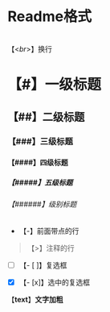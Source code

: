 # Readme格式
<br>【<*br*>】换行<br>
# 【#】一级标题
## 【##】二级标题
### 【###】三级标题
#### 【####】四级标题
##### 【#####】五级标题
###### 【######】级别标题


- 【-】前面带点的行


> 【>】注释的行


- [ ] 【- [ ]】复选框


- [x] 【- [x]】选中的复选框

【**text**】**文字加粗**
